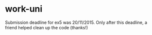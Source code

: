 # work-uni
Submission deadline for ex5 was 20/11/2015. Only after this deadline, a friend helped clean up the code (thanks!)
